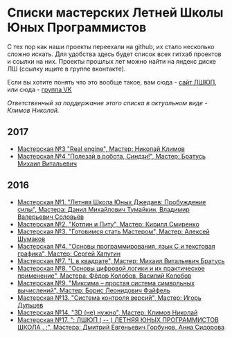 # Списки мастерских Летней Школы Юных Программистов

С тех пор как наши проекты переехали на github, их стало несколько сложно искать. Для удобства здесь будет список всех гитхаб проектов и ссылки на них. Проекты прошлых лет можно найти на яндекс диске ЛШ (ссылку ищите в группе вконтакте).

Если вы хотите понять что это вообще такое, вам сюда - [сайт ЛШЮП](school.iis.nsk.su), или сюда - [группа VK](https://vk.com/lshup)

*Ответственный за поддержание этого списка в актуальном виде - Климов Николай.*

## 2017
* [Мастерская №3  "Real engine", Мастер: Николай Климов](https://github.com/ssyp-ru/ssyp17-ws03)
* [Мастерская №4  "Полезай в робота, Синдзи!", Мастер: Братусь Михаил Витальевич](https://github.com/ssyp-ru/ssyp17-ws04)

## 2016
* [Мастерская №1. "Летняя Школа Юных Джедаев: Пробуждение силы", Мастера: Данил Михайлович Тумайкин, Владимир Валерьевич Соловьёв](https://github.com/ssyp-ru/ssyp16-ws01)
* [Мастерская №2. "Котлин и Питу", Мастер: Кирилл Смиренко](https://github.com/ssyp-ru/ssyp16-ws02)
* [Мастерская №3. "Готовимся стать Мастером", Мастер: Алексей Шумаков](https://github.com/ssyp-ru/ssyp16-ws03)
* [Мастерская №4. "Основы программирования, язык C и текстовая графика", Мастер: Сергей Хапугин](https://github.com/ssyp-ru/ssyp16-ws04)
* [Мастерская №7. "L в квадрате", Мастер: Михаил Витальевич Братусь](https://github.com/ssyp-ru/ssyp16-ws07)
* [Мастерская №8. "Основы цифровой логики и их практическое применение", Мастера: Фёдор Колобов, Василий Колобов](https://github.com/ssyp-ru/ssyp16-ws08)
* [Мастерская №9. "Миксима – простая система символьных  вычислений", Мастер: Борис Леонидович Файфель](https://github.com/ssyp-ru/ssyp16-ws09)
* [Мастерская №13. "Система контроля версий", Мастер: Игорь Дульцев](https://github.com/ssyp-ru/ssyp16-ws13)
* [Мастерская №14. "3D (не) нужно", Мастер: Климов Николай](https://github.com/ssyp-ru/ssyp16-ws14)
* [Мастерская №17. ": ЛШЮП ( -- ) ЛЕТНЯЯ ЮНЫХ ПРОГРАММИСТОВ ШКОЛА . ;", Мастера: Дмитрий Евгеньевич Горбунов, Анна Сидорова](https://github.com/ssyp-ru/ssyp16-ws17)




